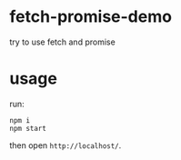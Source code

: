 # fetch-promise-demo

try to use fetch and promise

# usage

run:

```
npm i
npm start
```

then open `http://localhost/`.